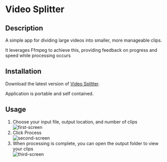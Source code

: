 <h1>Video Splitter</h1>
<h2>Description</h2>
<p>A simple app for dividing large videos into smaller, more manageable clips.</p>
<p>It leverages Ffmpeg to achieve this, providing feedback on progress and speed while processing occurs</p>

<h2>Installation</h2>
<p>Download the latest version of <a href="https://github.com/jamclean23/video-splitter/releases">Video Splitter</a>.</p> <p>Application is portable and self contained.</p>

<h2>Usage</h2>
<ol>
	<li>Choose your input file, output location, and number of clips<br><img alt="first-screen" src="readme_images/screen-1.jpg"/></li>
    <li>Click Process<br><img alt="second-screen" src="readme_images/screen-2.jpg"/></li>
    <li>When processing is complete, you can open the output folder to view your clips<br><img alt="third-screen" src="readme_images/screen-3.jpg"/></li>
</ol>